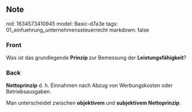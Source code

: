 ## Note
nid: 1634573410945
model: Basic-d7a3e
tags: 01_einfuehrung_unternehmenssteuerrecht
markdown: false

### Front
Was ist das grundlegende <b>Prinzip </b>zur Bemessung der <b>Leistungsfähigkeit</b>?

### Back
<b>Nettoprinzip</b> d. h. Einnahmen nach Abzug von Werbungskosten oder Betriebsausgaben.<div>
</div><div>Man unterscheidet zwischen <b>objektivem </b>und <b>subjektivem Nettoprinzip</b>.
<div><div>
</div></div></div>
